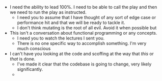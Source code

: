 - I need the ability to lead 100%. I need to be able to call the play and then we need to run the play as instructed.
	- I need you to assume that I have thought of any sort of edge case or performance hit and that we will be ready to tackle it.
	- I don't think mutating is the root of all evil. Avoid it when possible but
- This isn't a conversation about functional programming or any concepts.
	- I need you to watch the lectures I sent you.
	- There is no one specific way to accomplish something. I'm very much conscious
- I can't have you looking at the code and scoffing at the way that *this* or *that* is done.
	- I've made it clear that the codebase is going to change, very likely significantly.
	-